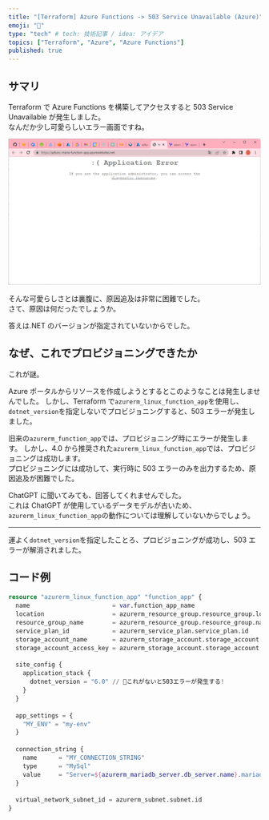 ```yaml
---
title: "[Terraform] Azure Functions -> 503 Service Unavailable (Azure)"
emoji: "🌊"
type: "tech" # tech: 技術記事 / idea: アイデア
topics: ["Terraform", "Azure", "Azure Functions"]
published: true
---
```


## サマリ

Terraform で Azure Functions を構築してアクセスすると 503 Service Unavailable が発生しました。  
なんだか少し可愛らしいエラー画面ですね。  

![503エラー](/images/azure-functions-503-error.png)  

そんな可愛らしさとは裏腹に、原因追及は非常に困難でした。  
さて、原因は何だったでしょうか。  

答えは.NET のバージョンが指定されていないからでした。  

## なぜ、これでプロビジョニングできたか

これが謎。  

Azure ポータルからリソースを作成しようとするとこのようなことは発生しませんでした。
しかし、Terraform で`azurerm_linux_function_app`を使用し、`dotnet_version`を指定しないでプロビジョニングすると、503 エラーが発生しました。  

旧来の`azurerm_function_app`では、プロビジョニング時にエラーが発生します。
しかし、4.0 から推奨された`azurerm_linux_function_app`では、プロビジョニングは成功します。  
プロビジョニングには成功して、実行時に 503 エラーのみを出力するため、原因追及が困難でした。  

ChatGPT に聞いてみても、回答してくれませんでした。  
これは ChatGPT が使用しているデータモデルが古いため、`azurerm_linux_function_app`の動作については理解していないからでしょう。  

---

運よく`dotnet_version`を指定したことろ、プロビジョニングが成功し、503 エラーが解消されました。  

## コード例

```tf
resource "azurerm_linux_function_app" "function_app" {
  name                       = var.function_app_name
  location                   = azurerm_resource_group.resource_group.location
  resource_group_name        = azurerm_resource_group.resource_group.name
  service_plan_id            = azurerm_service_plan.service_plan.id
  storage_account_name       = azurerm_storage_account.storage_account.name
  storage_account_access_key = azurerm_storage_account.storage_account.primary_access_key

  site_config {
    application_stack {
      dotnet_version = "6.0" // 🐙これがないと503エラーが発生する!
    }
  }

  app_settings = {
    "MY_ENV" = "my-env"
  }

  connection_string {
    name      = "MY_CONNECTION_STRING"
    type      = "MySql"
    value     = "Server=${azurerm_mariadb_server.db_server.name}.mariadb.database.azure.com;Database=${azurerm_mariadb_database.db_database.name};Uid=${var.mariadb_admin_username}@${azurerm_mariadb_server.db_server.name};Pwd=${var.mariadb_admin_password}"
  }

  virtual_network_subnet_id = azurerm_subnet.subnet.id
}
```

